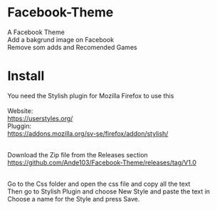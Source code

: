 # Facebook-Theme

A Facebook Theme<br>
Add a bakgrund image on Facebook<br>
Remove som adds and Recomended Games<br>


# Install<br>
You need the Stylish plugin for Mozilla Firefox to use this<br>
<br>
Website:<br>
https://userstyles.org/<br>
Pluggin:<br>
https://addons.mozilla.org/sv-se/firefox/addon/stylish/<br><br>

Download the Zip file from the Releases section<br>
https://github.com/Ande103/Facebook-Theme/releases/tag/V1.0 <br><br>

Go to the Css folder and open the css file and copy all the text<br>
Then go to Stylish Plugin and choose New Style and paste the text in<br>
Choose a name for the Style and press Save.